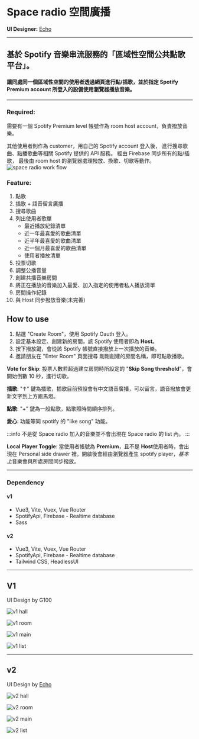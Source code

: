 # Space radio 空間廣播

**UI Designer:** [Echo](https://echowenchi.myportfolio.com/work)

---

## 基於 Spotify 音樂串流服務的「**區域性空間公共點歌平台**」。

#### 讓同處同一個區域性空間的使用者透過**網頁**進行點/插歌，並於指定 Spotify Premium account 所登入的設備使用**瀏覽器**播放音樂。

---

### Required:

需要有一個 Spotify Premium level 帳號作為 room host account，負責撥放音樂。

其他使用者則作為 customer，用自己的 Spotify account 登入後，
進行搜尋歌曲、點播歌曲等相關 Spotify 提供的 API 服務。
經由 Firebase 同步所有的點/插歌，
最後由 room host 的瀏覽器處理撥放、換歌、切歌等動作。
![space radio work flow](https://github.com/G100my/Space-Radio/blob/main/doc_Images/spaceradio-flow.jpg?raw=true)

### Feature:

1. 點歌
1. 插歌 + 語音留言廣播
1. 搜尋歌曲
1. 列出使用者歌單
   - 最近播放紀錄清單
   - 近一年最喜愛的歌曲清單
   - 近半年最喜愛的歌曲清單
   - 近一個月最喜愛的歌曲清單
   - 使用者播放清單
1. 投票切歌
1. 調整公播音量
1. 創建共播音樂房間
1. 將正在播放的音樂加入最愛、加入指定的使用者私人播放清單
1. 房間操作紀錄
1. 與 Host 同步撥放音樂(未完善)

## How to use

1. 點選 "Create Room"，使用 Spotify Oauth 登入。
1. 設定基本設定、創建新的房間，該 Spotify 使用者即為 **Host**。
1. 按下撥放鍵，會從該 Spotify 帳號直接撥放上一次播放的音樂。
1. 邀請朋友在 "Enter Room" 頁面搜尋 剛剛創建的房間名稱，即可點歌播歌。

**Vote for Skip**: 投票人數若超過建立房間時所設定的 "**Skip Song threshold**"，會開始倒數 10 秒，進行切歌。

**插歌**: "↑" 鍵為插歌，插歌目前預設會有中文語音廣播，可以留言，語音撥放會更新文字到上方跑馬燈。

**點歌**: "+" 鍵為一般點歌，點歌照時間順序排列。

**愛心**: 功能等同 spotify 的 "like song" 功能。

:::info
不是從 Space radio 加入的音樂並不會出現在 Space radio 的 list 內。
:::

**Local Player Toggle**: 當使用者帳號為 **Premium**，且不是 **Host**使用者時，會出現在 Personal side drawer 裡。開啟後會經由瀏覽器產生 spotify player，*基本上*音樂會與所處房間同步撥放。

---

### Dependency

#### v1

- Vue3, Vite, Vuex, Vue Router
- SpotifyApi, Firebase - Realtime database
- Sass

#### v2

- Vue3, Vite, Vuex, Vue Router
- SpotifyApi, Firebase - Realtime database
- Tailwind CSS, HeadlessUI

---

## V1

UI Design by G100

![v1 hall](https://github.com/G100my/Space-Radio/blob/main/doc_Images/v1hall.png?raw=true)

![v1 room](https://github.com/G100my/Space-Radio/blob/main/doc_Images/v1room.png?raw=true)

![v1 main](https://github.com/G100my/Space-Radio/blob/main/doc_Images/v1main.png?raw=true)

![v1 list](https://github.com/G100my/Space-Radio/blob/main/doc_Images/v1list.png?raw=true)

---

## v2

UI Design by [Echo](https://echowenchi.myportfolio.com/work)

![v2 hall](https://github.com/G100my/Space-Radio/blob/main/doc_Images/v2hall.jpg?raw=true)

![v2 room](https://github.com/G100my/Space-Radio/blob/main/doc_Images/v2room.jpg?raw=true)

![v2 main](https://github.com/G100my/Space-Radio/blob/main/doc_Images/v2main.jpg?raw=true)

![v2 list](https://github.com/G100my/Space-Radio/blob/main/doc_Images/v2list.jpg?raw=true)
